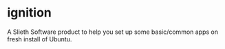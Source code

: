 # ignition
A Slieth Software product to help you set up some basic/common apps on fresh install of Ubuntu.
